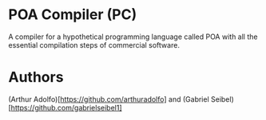 # POA Compiler (PC)
A compiler for a hypothetical programming language called POA with all the essential compilation steps of commercial software.

# Authors
(Arthur Adolfo)[https://github.com/arthuradolfo] and (Gabriel Seibel)[https://github.com/gabrielseibel1]
